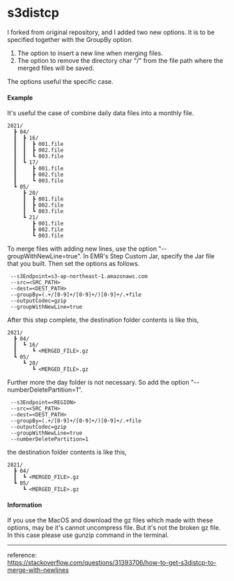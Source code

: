 s3distcp
========



I forked from original repository, and I added two new options. It is to be specified together with the GroupBy option.

1. The option to insert a new line when merging files.  
2. The option to remove the directory char "/" from the file path where the merged files will be saved.

The options useful the specific case.

#### Example 
It's useful the case of combine daily data files into a monthly file. 

```
2021/
  ┣ 04/
  ┃  ┣ 16/
  ┃  ┃  ┣ 001.file
  ┃  ┃  ┣ 002.file
  ┃  ┃  ┗ 003.file
  ┃  ┗ 17/
  ┃     ┣ 001.file
  ┃     ┣ 002.file
  ┃     ┗ 003.file
  ┗ 05/
     ┣ 20/
     ┃  ┣ 001.file
     ┃  ┣ 002.file
     ┃  ┗ 003.file
     ┗ 21/
        ┣ 001.file
        ┣ 002.file
        ┗ 003.file
```
To merge files with adding new lines, use the option "--groupWithNewLine=true".
In EMR's Step Custom Jar, specify the Jar file that you built.
Then set the options as follows.

```
 --s3Endpoint=s3-ap-northeast-1.amazonaws.com 
 --src=<SRC_PATH>
 --dest=<DEST_PATH>
 --groupBy=(.+/[0-9]+/[0-9]+/)[0-9]+/.+file
 --outputCodec=gzip
 --groupWithNewLine=true
```

After this step complete, the destination folder contents is like this,

```
2021/
  ┣ 04/
  ┃  ┗ 16/
  ┃     ┗ <MERGED_FILE>.gz
  ┗ 05/
     ┗ 20/
        ┗ <MERGED_FILE>.gz
```

Further more the day folder is not necessary. So add the option "--numberDeletePartition=1".

```
 --s3Endpoint=<REGION> 
 --src=<SRC_PATH>
 --dest=<DEST_PATH>
 --groupBy=(.+/[0-9]+/[0-9]+/)[0-9]+/.+file
 --outputCodec=gzip
 --groupWithNewLine=true
 --numberDeletePartition=1
```

the destination folder contents is like this,

```
2021/
  ┣ 04/
  ┃  ┗ <MERGED_FILE>.gz
  ┗ 05/
     ┗ <MERGED_FILE>.gz
```

#### Information

If you use the MacOS and download the gz files which made with these options, may be it's cannot uncompress file. But it's not the broken gz file. In this case please use gunzip command in the terminal.

--------

reference:  
https://stackoverflow.com/questions/31393706/how-to-get-s3distcp-to-merge-with-newlines
